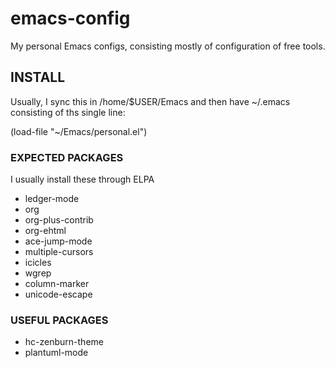 # emacs-config
My personal Emacs configs, consisting mostly of configuration of free
tools.

## INSTALL

Usually, I sync this in /home/$USER/Emacs and then have ~/.emacs
consisting of ths single line:

  (load-file "~/Emacs/personal.el")

### EXPECTED PACKAGES

I usually install these through ELPA

 - ledger-mode
 - org
 - org-plus-contrib
 - org-ehtml
 - ace-jump-mode
 - multiple-cursors
 - icicles
 - wgrep
 - column-marker
 - unicode-escape

### USEFUL PACKAGES

  - hc-zenburn-theme
  - plantuml-mode
